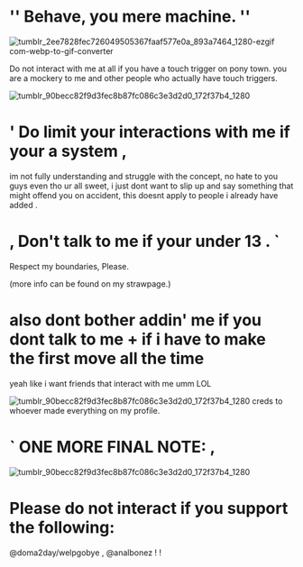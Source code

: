 # '' Behave, you mere machine. ''

![tumblr_2ee7828fec726049505367faaf577e0a_893a7464_1280-ezgif com-webp-to-gif-converter](https://github.com/user-attachments/assets/b7736cf8-d70d-4446-90be-54d0bbeaf7ce)

<p>Do not interact with me at all if you have a touch trigger on pony town. you are a mockery to me and other people who actually have touch triggers.</p>

![tumblr_90becc82f9d3fec8b87fc086c3e3d2d0_172f37b4_1280](https://github.com/user-attachments/assets/86ea358f-869c-4125-bcb4-b4e1adb233c4)

# ' Do limit your interactions with me if your a system ,
im not fully understanding and struggle with the concept, no hate to you guys even tho ur all sweet, i just dont want to slip up and say something that might offend you on accident, this doesnt apply to people i already have added .
# , Don't talk to me if your under 13 . `
Respect my boundaries, Please.

<p>(more info can be found on my strawpage.)</p>

# also dont bother addin' me if you dont talk to me + if i have to make the first move all the time
<p>yeah like i want friends that interact with me umm LOL</p>


![tumblr_90becc82f9d3fec8b87fc086c3e3d2d0_172f37b4_1280](https://github.com/user-attachments/assets/86ea358f-869c-4125-bcb4-b4e1adb233c4)
creds to whoever made everything on my profile.

# ` ONE MORE FINAL NOTE: ,
![tumblr_90becc82f9d3fec8b87fc086c3e3d2d0_172f37b4_1280](https://github.com/user-attachments/assets/86ea358f-869c-4125-bcb4-b4e1adb233c4)
# Please do not interact if you support the following:
@doma2day/welpgobye , @analbonez ! !
